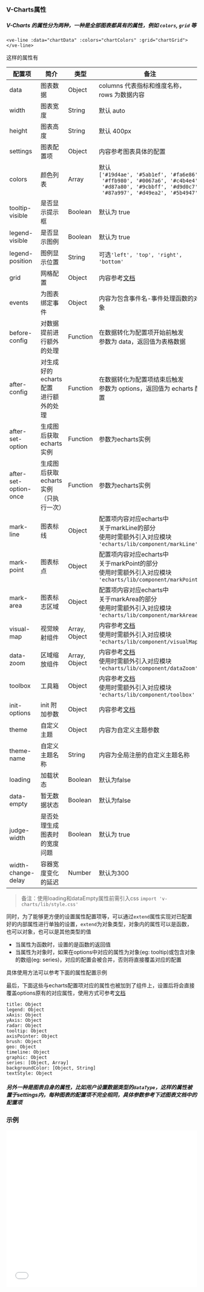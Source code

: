 ### V-Charts属性

##### V-Charts 的属性分为两种，一种是全部图表都具有的属性，例如 `colors`, `grid` 等

`<ve-line :data="chartData" :colors="chartColors" :grid="chartGrid"></ve-line>`

这样的属性有

| 配置项 | 简介 | 类型 | 备注 |
| --- | --- | --- | --- |
| data | 图表数据 | Object | columns 代表指标和维度名称，<br>rows 为数据内容 |
| width | 图表宽度 | String | 默认 auto |
| height | 图表高度 | String | 默认 400px |
| settings | 图表配置项 | Object | 内容参考图表具体的配置 |
| colors | 颜色列表 | Array | 默认<br>`['#19d4ae', '#5ab1ef', '#fa6e86',`<br>` '#ffb980', '#0067a6', '#c4b4e4',`<br>` '#d87a80', '#9cbbff', '#d9d0c7',`<br>` '#87a997', '#d49ea2', '#5b4947']` |
| tooltip-visible | 是否显示提示框 | Boolean | 默认为 true |
| legend-visible | 是否显示图例 | Boolean | 默认为 true |
| legend-position | 图例显示位置 | String | 可选`'left', 'top', 'right', 'bottom'` |
| grid | 网格配置 | Object | 内容参考[文档](http://echarts.baidu.com/option.html#grid) |
| events | 为图表绑定事件 | Object | 内容为包含事件名-事件处理函数的对象 |
| before-config | 对数据提前进行额外的处理 | Function | 在数据转化为配置项开始前触发<br>参数为 data，返回值为表格数据 |
| after-config | 对生成好的echarts配置<br>进行额外的处理 | Function | 在数据转化为配置项结束后触发<br>参数为 options，返回值为 echarts 配置 |
| after-set-option | 生成图后获取echarts实例 | Function | 参数为echarts实例 |
| after-set-option-once | 生成图后获取echarts实例（只执行一次） | Function | 参数为echarts实例 |
| mark-line | 图表标线 | Object | 配置项内容对应echarts中<br>关于markLine的部分<br>使用时需额外引入对应模块<br>`'echarts/lib/component/markLine'` |
| mark-point | 图表标点 | Object | 配置项内容对应echarts中<br>关于markPoint的部分<br>使用时需额外引入对应模块<br>`'echarts/lib/component/markPoint'` |
| mark-area | 图表标志区域 | Object | 配置项内容对应echarts中<br>关于markArea的部分<br>使用时需额外引入对应模块<br>`'echarts/lib/component/markAreae'` |
| visual-map | 视觉映射组件 | Array, Object | 内容参考[文档](http://echarts.baidu.com/option.html#visualMap)<br>使用时需额外引入对应模块<br>`'echarts/lib/component/visualMap'` |
| data-zoom | 区域缩放组件 | Array, Object | 内容参考[文档](http://echarts.baidu.com/option.html#dataZoom)<br>使用时需额外引入对应模块<br>`'echarts/lib/component/dataZoom'` |
| toolbox | 工具箱 | Object | 内容参考[文档](http://echarts.baidu.com/option.html#toolbox)<br>使用时需额外引入对应模块<br>`'echarts/lib/component/toolbox'` |
| init-options | init 附加参数 | Object | 内容参考[文档](http://echarts.baidu.com/api.html#echarts.init) |
| theme | 自定义主题 | Object | 内容为自定义主题参数 |
| theme-name | 自定义主题名称 | String | 内容为全局注册的自定义主题名称 |
| loading | 加载状态 | Boolean | 默认为false |
| data-empty | 暂无数据状态 | Boolean | 默认为false |
| judge-width | 是否处理生成图表时的宽度问题 |  Boolean | 默认为 true |
| width-change-delay | 容器宽度变化的延迟 | Number | 默认为300 |

> 备注：使用loading和dataEmpty属性前需引入css `import 'v-charts/lib/style.css'`

同时，为了能够更方便的设置属性配置项等，可以通过`extend`属性实现对已配置好的内部属性进行单独的设置，`extend`为对象类型，对象内的属性可以是函数，也可以对象，也可以是其他类型的值
 - 当属性为函数时，设置的是函数的返回值
 - 当属性为对象时，如果在options中对应的属性为对象(eg: tooltip)或包含对象的数组(eg: series)，对应的配置会被合并，否则将直接覆盖对应的配置

 具体使用方法可以参考下面的属性配置示例

最后，下面这些与echarts配置项对应的属性也被加到了组件上，设置后将会直接覆盖options原有的对应属性，使用方式可参考[文档](http://echarts.baidu.com/option.html)
```
title: Object
legend: Object
xAxis: Object
yAxis: Object
radar: Object
tooltip: Object
axisPointer: Object
brush: Object
geo: Object
timeline: Object
graphic: Object
series: [Object, Array]
backgroundColor: [Object, String]
textStyle: Object
```


##### 另外一种是图表自身的属性，比如用户设置数据类型的`dataType`，这样的属性被置于settings内，每种图表的配置项不完全相同，具体参数参考下述图表文档中的配置项

### 示例

<iframe width="100%" height="415" src="//jsfiddle.net/vue_echarts/he1u3j75/24/embedded/result,html,js/?bodyColor=fff" allowfullscreen="allowfullscreen" frameborder="0"></iframe>
